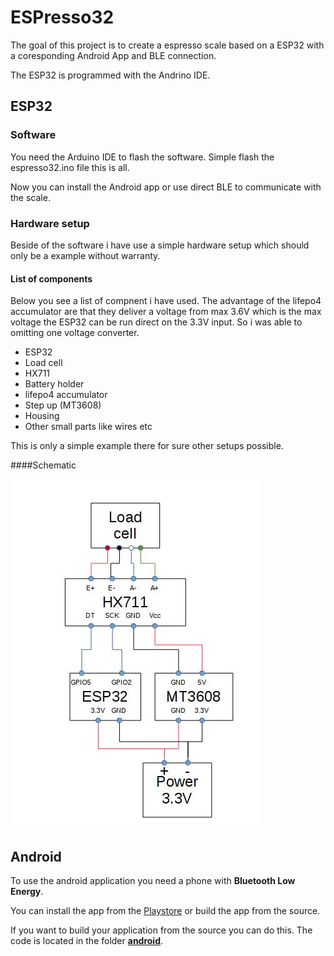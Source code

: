 # ESPresso32

The goal of this project is to create a espresso scale based on a ESP32 with
a coresponding Android App and BLE connection.

The ESP32 is programmed with the Andrino IDE.

## ESP32

### Software
You need the Arduino IDE to flash the software.
Simple flash the espresso32.ino file this is all.

Now you can install the Android app or use direct BLE
to communicate with the scale.

### Hardware setup
Beside of the software i have use a simple hardware setup which should only be a example without warranty.

#### List of components
Below you see a list of compnent i have used.
The advantage of the lifepo4 accumulator are that they deliver a voltage from 
max 3.6V which is the max voltage the ESP32 can be run direct on the 3.3V input.
So i was able to omitting one voltage converter.

- ESP32
- Load cell
- HX711
- Battery holder
- lifepo4 accumulator
- Step up (MT3608)
- Housing
- Other small parts like wires etc

This is only a  simple example there for sure other setups possible.

####Schematic

![Schematic](images/schematic.jpg)

## Android
To use the android application you need a phone with **Bluetooth Low Energy**.

You can install the app from the [Playstore](https://github.com/epplerc/ESPresso32) or build the app from the source.


If you want to build your application from the source you can do this.
The code is located in the folder  **[android](android)**.
